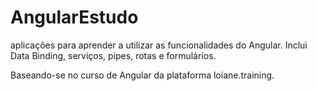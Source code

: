 # AngularEstudo

aplicações para aprender a utilizar as funcionalidades do Angular.
Inclui Data Binding, serviços, pipes, rotas e formulários.

Baseando-se no curso de Angular da plataforma loiane.training.
